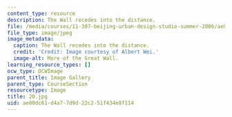 ```yaml
---
content_type: resource
description: The Wall recedes into the distance.
file: /media/courses/11-307-beijing-urban-design-studio-summer-2006/ae00dc61d4a77d9d22c251f434e8f114_20.jpg
file_type: image/jpeg
image_metadata:
  caption: The Wall recedes into the distance.
  credit: 'Credit: Image courtesy of Albert Wei.'
  image-alt: More of the Great Wall.
learning_resource_types: []
ocw_type: OCWImage
parent_title: Image Gallery
parent_type: CourseSection
resourcetype: Image
title: 20.jpg
uid: ae00dc61-d4a7-7d9d-22c2-51f434e8f114
---
```

